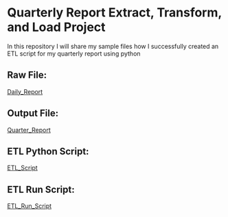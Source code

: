 # Quarterly Report Extract, Transform, and Load Project
In this repository I will share my sample files how I successfully created an ETL script for my quarterly report using python

## Raw File:
[Daily_Report](https://github.com/jberouise2/quarterly_report_etl/blob/6a57695993066ddff4a4a4a43f1c1ebdb13fce83/PPE%26DWE_SOUTH_DR_2024.xlsx) 

## Output File:
[Quarter_Report](https://github.com/jberouise2/quarterly_report_etl/blob/6a57695993066ddff4a4a4a43f1c1ebdb13fce83/4th%20QUARTER%20ACCOMPLISHMENT%20REPORT%202024.xlsx)

## ETL Python Script:
[ETL_Script](https://github.com/jberouise2/quarterly_report_etl/blob/5ccde636ceb374193bc28d2d352608d44092a124/git_project/my_package/extract_quarter_raw.py)

## ETL Run Script:
[ETL_Run_Script](https://github.com/jberouise2/quarterly_report_etl/blob/5ccde636ceb374193bc28d2d352608d44092a124/git_project/run_extract_quarter_report.py)
